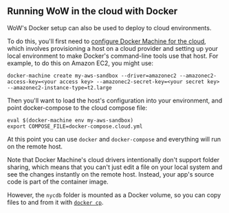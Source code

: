 ## Running WoW in the cloud with Docker

WoW's Docker setup can also be used to deploy to cloud environments.

To do this, you'll first need to
[configure Docker Machine for the cloud][docker-machine-cloud],
which involves provisioning a host on a cloud provider and setting up
your local environment to make Docker's command-line tools use that
host. For example, to do this on Amazon EC2, you might use:

```
docker-machine create my-aws-sandbox --driver=amazonec2 --amazonec2-access-key=<your access key> --amazonec2-secret-key=<your secret key> --amazonec2-instance-type=t2.large
```

Then you'll want to load the host's configuration into
your environment, and point docker-compose to the cloud
compose file:

```
eval $(docker-machine env my-aws-sandbox)
export COMPOSE_FILE=docker-compose.cloud.yml
```

At this point you can use `docker` and `docker-compose`
and everything will run on the remote host.

Note that Docker Machine's cloud drivers intentionally don't support
folder sharing, which means that you can't just edit a file on
your local system and see the changes instantly on the remote host.
Instead, your app's source code is part of the container image.

However, the `nycdb` folder is mounted as a Docker volume,
so you can copy files to and from it with [`docker cp`][].

[docker-machine-cloud]: https://docs.docker.com/machine/get-started-cloud/

[`docker cp`]: https://docs.docker.com/engine/reference/commandline/cp/
